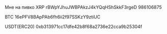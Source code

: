 

Мне на пивко
XRP
rBWpYJhuJWBPAkzJ4kYQqHShSkkF3rgeD
986106875

BTC
16ePFV8BApPAb6fh6ii2f97SSKzY9ztiUC

USDT(ERC20)
0xb313971cc17dfe42b8f68a2736e22cca9b25304f
